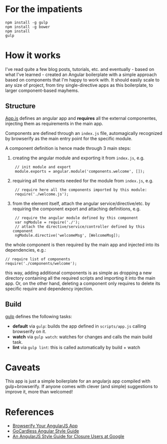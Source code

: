 # For the impatients

    npm install -g gulp
    npm install -g bower
    npm install
    gulp

# How it works

I've read quite a few blog posts, tutorials, etc. and eventually - based on what I've learned - created an Angular boilerplate with a simple approach based on components that I'm happy to work with. It should easily scale to any size of project, from tiny single-directive apps as this boilerplate, to larger component-based mayhems.

## Structure

[App.js](scripts/app.js) defines an angular app and **requires** all the external componentes, injecting them as requirements in the main app. 

Components are defined through an `index.js` file, automagically recognized by browserify as the main entry point for the specific module. 

A component definition is hence made through 3 main steps:

1. creating the angular module and exporting it from `index.js`, e.g.

        // init module and export
        module.exports = angular.module('components.welcome', []);
2. requiring all the elements needed for the module from `index.js`, e.g.

        // require here all the components imported by this module:
        require('./welcome.js');
3. from the element itself, attach the angular service/directive/etc. by requiring the component export and attaching definitions, e.g.

        // require the angular module defined by this component
        var ngModule = require('./');
        // attach the directive/service/controller defined by this component
        ngModule.directive('welcomeMsg', [WelcomeMsg]);

the whole component is then required by the main app and injected into its dependencies, e.g.:

    // require list of components
    require('./components/welcome');

this way, adding additional components is as simple as dropping a new directory containing all the required scripts and importing it into the main app. Or, on the other hand, deleting a component only requires to delete its specific require and dependency injection.

## Build

[gulp](gulpfile.js) defines the following tasks:

- **default** via `gulp`: builds the app defined in `scripts/app.js` calling browserify on it. 
- **watch** via `gulp watch`: watches for changes and calls the main build task.
- **lint** via `gulp lint`: this is called automatically by build + watch

# Caveats

This app is just a simple boilerplate for an angularjs app compiled with gulp+browserify. If anyone comes with clever (and simple) suggestions to improve it, more than welcomed!

# References

- [Browserify Your AngularJS App](https://blog.codecentric.de/en/2014/08/angularjs-browserify/)
- [GoCardless Angular Style Guide](https://github.com/gocardless/angularjs-style-guide)
- [An AngularJS Style Guide for Closure Users at Google](http://google-styleguide.googlecode.com/svn/trunk/angularjs-google-style.html)
